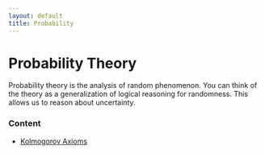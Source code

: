 ```yaml
---
layout: default
title: Probability
---
```


# Probability Theory 

Probability theory is the analysis of random phenomenon. You can think of the theory as a generalization of logical reasoning for randomness. This allows us to reason about uncertainty.  


### Content 

- [Kolmogorov Axioms](probability/axioms.md)

 